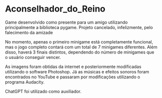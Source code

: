 # Aconselhador_do_Reino
Game desenvolvido como presente para um amigo utilizando principalmente a biblioteca pygame. Projeto cancelado, infelizmente, pelo falecimento da amizade

No momento, apenas o primeiro minigame está completamente funcional, mas o jogo completo contará com um total de 7 minigames diferentes.
Além disso, haverá 3 finais distintos, dependendo do número de minigames que o usuário conseguir vencer.

As imagens foram obtidas da internet e posteriormente modificadas utilizando o software Photoshop.
Já as músicas e efeitos sonoros foram encontrados no YouTube e passaram por modificações utilizando o programa Audacity.

ChatGPT foi utilizado como auxiliador.
